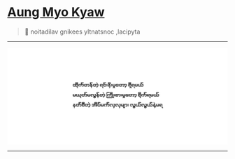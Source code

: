 # [Aung Myo Kyaw](https://www.aungmyokyaw.com)

> 🦀 noitadilav gnikees yltnatsnoc ,lacipyta

---

<a href="https://youtu.be/FsGzCnW7ke8" target="_blank">
<img src="assets/cover.png" align="center">
  </a>

---
